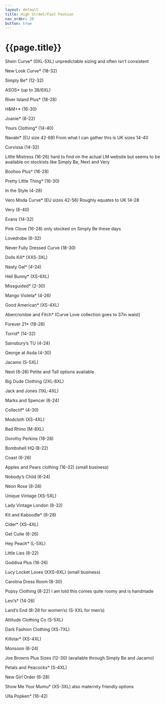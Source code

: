 ```yaml
---
layout: default
title: High Street/Fast Fashion
nav_order: 20
button: true
---
```


# {{page.title}}

Shein Curve* (0XL-5XL) unpredictable sizing and often isn’t consistent

New Look Curve* (18-32)

Simply Be* (12-32)

ASOS* (up to 38/6XL)

River Island Plus* (18-28)

H&M+* (16-30)

Joanie* (8-22)

Yours Clothing* (14-40)

Navabi* (EU size 42-68) From what I can gather this is UK sizes 14-40

Curvissa (14-32) 

Little Mistress (16-26) hard to find on the actual LM website but seems to be available on stockists like Simply Be, Next and Very

Boohoo Plus* (16-28)

Pretty Little Thing* (16-30)

In the Style (4-28)

Vero Moda Curve* (EU sizes 42-56) Roughly equates to UK 14-28

Very (6-40)

Evans (14-32)

Pink Clove (16-28) only stocked on Simply Be these days

Lovedrobe (6-32)

Never Fully Dressed Curve (18-30)

Dolls Kill* (XXS-3XL)

Nasty Gal* (4-24)

Hell Bunny* (XS-6XL)

Missguided* (2-30)

Mango Violeta* (4-26)

Good American* (XS-4XL)

Abercrombie and Fitch* (Curve Love collection goes to 37in waist)

Forever 21* (18-26)

Torrid* (14-32)

Sainsbury’s TU (4-24)

George at Asda (4-30)

Jacamo (S-5XL)

Next (6-26) Petite and Tall options available

Big Dude Clothing (2XL-8XL)

Jack and Jones (1XL-4XL)

Marks and Spencer (6-24)

Collectif* (4-30)

Modcloth (XS-4XL)

Bad Rhino (M-8XL)

Dorothy Perkins (18-28)

Bombshell HQ (8-22)

Coast (6-26)

Apples and Pears clothing (16-32) (small business)

Nobody’s Child (6-24)

Neon Rose (8-28)

Unique Vintage (XS-5XL)

Lady Vintage London (8-32)

Kit and Kaboodle* (8-28)

Cider* (XS-4XL)

Get Cutie (6-26)

Hey Peach* (L-5XL)

Little Lies (8-22)

Goddiva Plus (16-26)

Lucy Locket Loves (XXS-6XL) (small business)

Carolina Dress Room (8-30)

Popsy Clothing (8-22) I am told this comes quite roomy and is handmade

Levi’s* (14-26)

Land’s End (8-28 for women’s) (S-XXL for men’s)

Attitude Clothing Co (S-5XL)

Dark Fashion Clothing (XS-7XL)

Killstar* (XS-4XL)

Monsoon (6-24)

Joe Browns Plus Sizes (12-30) (available through Simply Be and Jacamo)

Petals and Peacocks* (S-4XL)

New Girl Order (6-28)

Show Me Your Mumu* (XS-3XL) also maternity friendly options

Ulla Popken* (16-42)

